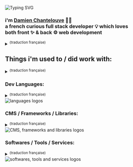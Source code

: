 <img src="https://readme-typing-svg.demolab.com?font=Fira+Code&size=22&pause=1000&vCenter=true&width=435&lines=Hello+there+%F0%9F%91%8B" alt="Typing SVG" />

### i'm [Damien Chantelouve](https://dam.cht.lv/) 👨‍💻 <br> a french curious full stack developer 💡 which loves <br> both front ✨ & back ⚙ web development
<details>
  <summary><sup>(traduction française)</sup></summary>
  
  Salut, je suis **[Damien Chantelouve 👨‍💻](https://dam.cht.lv/)**, <br> un développeur français curieux & polyvalent 💡 qui apprécie autant <br> la partie visuel ✨ que la partie fonctionnalité ⚙ du développement web</sup><br>
</details>

## Things i'm used to / did work with:
<details>
  <summary><sup>(traduction française)</sup></summary>
Choses dont j'ai l'habitude / ai déjà travaillé avec :
</details>

### Dev Languages:
<details>
  <summary><sup>(traduction française)</sup></summary>
Langages de programmation
</details>
<img src="https://skillicons.dev/icons?i=html,css,sass,js,php,mysql,bash,py" alt="languages logos" /> 

### CMS / Frameworks / Libraries:
<details>
  <summary><sup>(traduction française)</sup></summary>
Outils de gestion de contenus / Frameworks / Librairies
</details>
<img src="https://skillicons.dev/icons?i=wordpress,tailwind,react,threejs,vite" alt="CMS, frameworks and libraries logos" />

### Softwares / Tools / Services:
<details>
  <summary><sup>(traduction française)</sup></summary>
Logiciels / Outils / Services en ligne
</details>
<img src="https://skillicons.dev/icons?i=vscode,docker,postman,blender,figma,ps,ai,cloudflare,github,githubactions,gitlab,aws,gcp" alt="softwares, tools and services logos" />

